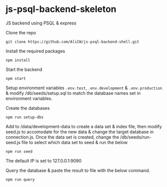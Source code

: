 # js-psql-backend-skeleton

JS backend using PSQL &amp; express


Clone the repo

    git clone https://github.com/AliCW/js-psql-backend-shell.git

Install the required packages

    npm install

Start the backend

    npm start

Setup environment variables `.env.test`, `.env.development` & `.env.production` & modify /db/seeds/setup.sql to match the database names set in environment variables.

Create the databases

    npm run setup-dbs

Add to /data/development-data to create a data set & index file, then modify seed.js to accomodate for the new data & change the target database in connection.js. Once the data set is created, change the /db/seeds/run-seed.js file to select which data set to seed & run the below

    npm run seed

The default IP is set to 127.0.0.1:9090

Query the database & paste the result to file with the below command.

    npm run query
